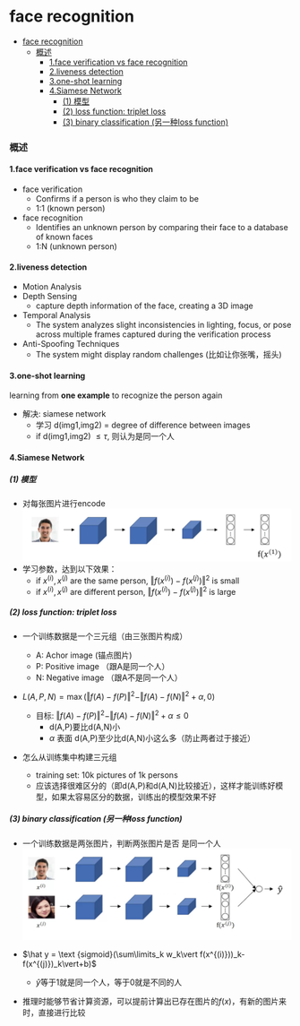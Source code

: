 # face recognition


<!-- @import "[TOC]" {cmd="toc" depthFrom=1 depthTo=6 orderedList=false} -->

<!-- code_chunk_output -->

- [face recognition](#face-recognition)
    - [概述](#概述)
      - [1.face verification vs face recognition](#1face-verification-vs-face-recognition)
      - [2.liveness detection](#2liveness-detection)
      - [3.one-shot learning](#3one-shot-learning)
      - [4.Siamese Network](#4siamese-network)
        - [(1) 模型](#1-模型)
        - [(2) loss function: triplet loss](#2-loss-function-triplet-loss)
        - [(3) binary classification (另一种loss function)](#3-binary-classification-另一种loss-function)

<!-- /code_chunk_output -->


### 概述

#### 1.face verification vs face recognition
* face verification
    * Confirms if a person is who they claim to be
    * 1:1 (known person)
* face recognition
    * Identifies an unknown person by comparing their face to a database of known faces
    * 1:N (unknown person)
     
#### 2.liveness detection
* Motion Analysis
* Depth Sensing
    * capture depth information of the face, creating a 3D image
* Temporal Analysis
    * The system analyzes slight inconsistencies in lighting, focus, or pose across multiple frames captured during the verification process
* Anti-Spoofing Techniques
    * The system might display random challenges (比如让你张嘴，摇头)

#### 3.one-shot learning

learning from **one example** to recognize the person again

* 解决: siamese network
    * 学习 d(img1,img2) = degree of difference between images
    * if d(img1,img2) $\leq \tau$, 则认为是同一个人

#### 4.Siamese Network

##### (1) 模型
* 对每张图片进行encode
![](./imgs/fr_01.png)
* 学习参数，达到以下效果：
    * if $x^{(i)},x^{(j)}$ are the same  person, $\Vert f(x^{(i)})-f(x^{(j)})\Vert^2$ is small
    * if $x^{(i)},x^{(j)}$ are different  person, $\Vert f(x^{(i)})-f(x^{(j)})\Vert^2$ is large

##### (2) loss function: triplet loss

* 一个训练数据是一个三元组（由三张图片构成）
    * A: Achor image (锚点图片)
    * P: Positive image （跟A是同一个人）
    * N: Negative image （跟A不是同一个人）

* $L(A,P,N) = \max(\Vert f(A)-f(P)\Vert^2 - \Vert f(A)-f(N)\Vert^2 + \alpha, 0)$
    * 目标: $\Vert f(A)-f(P)\Vert^2 - \Vert f(A)-f(N)\Vert^2 + \alpha \leq 0$
        * d(A,P)要比d(A,N)小
        * $\alpha$ 表面 d(A,P)至少比d(A,N)小这么多（防止两者过于接近）

* 怎么从训练集中构建三元组
    * training set: 10k pictures of 1k persons
    * 应该选择很难区分的（即d(A,P)和d(A,N)比较接近），这样才能训练好模型，如果太容易区分的数据，训练出的模型效果不好

##### (3) binary classification (另一种loss function)
* 一个训练数据是两张图片，判断两张图片是否 是同一个人
![](./imgs/fr_02.png)

* $\hat y = \text {sigmoid}(\sum\limits_k w_k\vert f(x^{(i)}))_k-f(x^{(j)})_k\vert+b)$
    * $\hat  y$等于1就是同一个人，等于0就是不同的人

* 推理时能够节省计算资源，可以提前计算出已存在图片的$f(x)$，有新的图片来时，直接进行比较